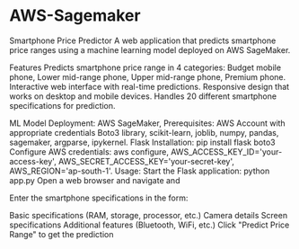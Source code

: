 # AWS-Sagemaker
Smartphone Price Predictor
A web application that predicts smartphone price ranges using a machine learning model deployed on AWS SageMaker.

Features
Predicts smartphone price range in 4 categories:
Budget mobile phone,
Lower mid-range phone,
Upper mid-range phone,
Premium phone.
Interactive web interface with real-time predictions.
Responsive design that works on desktop and mobile devices.
Handles 20 different smartphone specifications for prediction.

ML Model Deployment: AWS SageMaker,
Prerequisites:
AWS Account with appropriate credentials
Boto3 library,
scikit-learn,
joblib,
numpy,
pandas,
sagemaker,
argparse,
ipykernel.
Flask Installation:
pip install flask boto3
Configure AWS credentials:
aws configure,
AWS_ACCESS_KEY_ID='your-access-key',
AWS_SECRET_ACCESS_KEY='your-secret-key',
AWS_REGION='ap-south-1'.
Usage:
Start the Flask application:
python app.py
Open a web browser and navigate and

Enter the smartphone specifications in the form:

Basic specifications (RAM, storage, processor, etc.)
Camera details
Screen specifications
Additional features (Bluetooth, WiFi, etc.)
Click "Predict Price Range" to get the prediction
